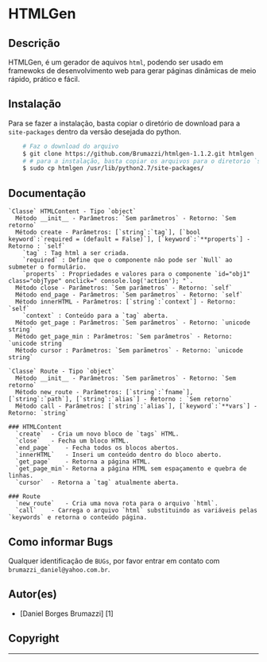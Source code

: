 # HTMLGen

## Descrição

HTMLGen, é um gerador de aquivos `html`, podendo ser usado em framewoks de desenvolvimento web para gerar páginas dinâmicas de meio rápido, prático e fácil.

## Instalação

Para se fazer a instalação, basta copiar o diretório de download para a `site-packages` dentro da versão desejada do python.

```bash
	# Faz o download do arquivo
	$ git clone https://github.com/Brumazzi/htmlgen-1.1.2.git htmlgen
	# # para a instalação, basta copiar os arquivos para o diretorio `site-packages`
	$ sudo cp htmlgen /usr/lib/python2.7/site-packages/
```

## Documentação

```
`Classe` HTMLContent - Tipo `object`
  Método __init__ - Parâmetros: `Sem parâmetros` - Retorno: `Sem retorno`
  Método create - Parâmetros: [`string`:`tag`], [`bool keyword`:`required = (default = False)`], [`keyword`:`**properts`] - Retorno : `self`
    `tag` : Tag html a ser criada.
    `required` : Define que o componente não pode ser `Null` ao submeter o formulário.
    `properts` : Propriedades e valores para o componente `id="obj1" class="objType" onclick=" console.log('action'); "`.
  Método close - Parâmetros: `Sem parâmetros` - Retorno: `self`
  Método end_page - Parâmetros: `Sem parâmetros` - Retorno: `self`
  Método innerHTML - Parâmetros: [`string`:`context`] - Retorno: `self`
    `context` : Conteúdo para a `tag` aberta.
  Método get_page : Parâmetros: `Sem parâmetros` - Retorno: `unicode string`
  Método get_page_min : Parâmetros: `Sem parâmetros` - Retorno: `unicode string`
  Método cursor : Parâmetros: `Sem parãmetros` - Retorno: `unicode string`

`Classe` Route - Tipo `object`
  Método __init__ - Parâmetros: `Sem parãmetros` - Retorno: `Sem retorno`
  Método new_route - Parâmetros: [`string`:`fname`], [`string`:`path`], [`string`:`alias`] - Retorno : `Sem retorno`
  Método call - Parâmetros: [`string`:`alias`], [`keyword`:`**vars`] - Retorno: `string`

### HTMLContent
  `create`	- Cria um novo bloco de `tags` HTML.
  `close`	- Fecha um bloco HTML.
  `end_page`	- Fecha todos os blocos abertos.
  `innerHTML`	- Inseri um conteúdo dentro do bloco aberto.
  `get_page`	- Retorna a página HTML.
  `get_page_min`- Retorna a página HTML sem espaçamento e quebra de linhas.
  `cursor`	- Retorna a `tag` atualmente aberta.

### Route
  `new_route`	- Cria uma nova rota para o arquivo `html`.
  `call`	- Carrega o arquivo `html` substituindo as variáveis pelas `keywords` e retorna o conteúdo página.
```

## Como informar Bugs

Qualquer identificação de `BUGs`, por favor entrar em contato com `brumazzi_daniel@yahoo.com.br`.

## Autor(es)

* [Daniel Borges Brumazzi] [1]

## Copyright

---
